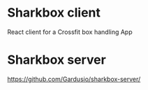 # Sharkbox client
React client for a Crossfit box handling App 

# Sharkbox server 
https://github.com/Gardusio/sharkbox-server/
